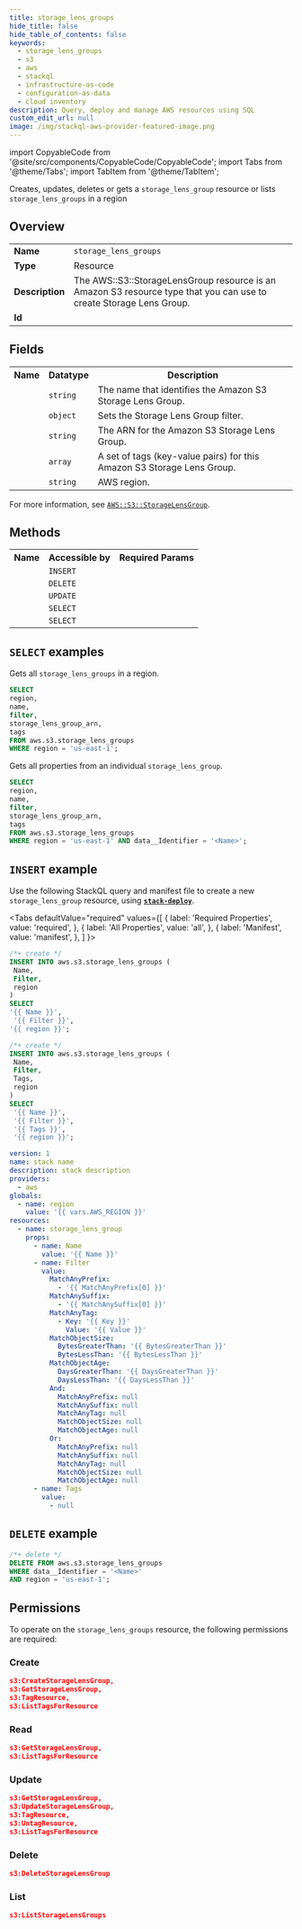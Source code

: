 ```yaml
---
title: storage_lens_groups
hide_title: false
hide_table_of_contents: false
keywords:
  - storage_lens_groups
  - s3
  - aws
  - stackql
  - infrastructure-as-code
  - configuration-as-data
  - cloud inventory
description: Query, deploy and manage AWS resources using SQL
custom_edit_url: null
image: /img/stackql-aws-provider-featured-image.png
---
```


import CopyableCode from '@site/src/components/CopyableCode/CopyableCode';
import Tabs from '@theme/Tabs';
import TabItem from '@theme/TabItem';

Creates, updates, deletes or gets a <code>storage_lens_group</code> resource or lists <code>storage_lens_groups</code> in a region

## Overview
<table>
<tbody>
<tr><td><b>Name</b></td><td><code>storage_lens_groups</code></td></tr>
<tr><td><b>Type</b></td><td>Resource</td></tr>
<tr><td><b>Description</b></td><td>The AWS::S3::StorageLensGroup resource is an Amazon S3 resource type that you can use to create Storage Lens Group.</td></tr>
<tr><td><b>Id</b></td><td><CopyableCode code="aws.s3.storage_lens_groups" /></td></tr>
</tbody>
</table>

## Fields
<table>
<tbody>
<tr><th>Name</th><th>Datatype</th><th>Description</th></tr><tr><td><CopyableCode code="name" /></td><td><code>string</code></td><td>The name that identifies the Amazon S3 Storage Lens Group.</td></tr>
<tr><td><CopyableCode code="filter" /></td><td><code>object</code></td><td>Sets the Storage Lens Group filter.</td></tr>
<tr><td><CopyableCode code="storage_lens_group_arn" /></td><td><code>string</code></td><td>The ARN for the Amazon S3 Storage Lens Group.</td></tr>
<tr><td><CopyableCode code="tags" /></td><td><code>array</code></td><td>A set of tags (key-value pairs) for this Amazon S3 Storage Lens Group.</td></tr>
<tr><td><CopyableCode code="region" /></td><td><code>string</code></td><td>AWS region.</td></tr>
</tbody>
</table>

For more information, see <a href="https://docs.aws.amazon.com/AWSCloudFormation/latest/UserGuide/aws-resource-s3-storagelensgroup.html"><code>AWS::S3::StorageLensGroup</code></a>.

## Methods

<table>
<tbody>
  <tr>
    <th>Name</th>
    <th>Accessible by</th>
    <th>Required Params</th>
  </tr>
  <tr>
    <td><CopyableCode code="create_resource" /></td>
    <td><code>INSERT</code></td>
    <td><CopyableCode code="Name, Filter, region" /></td>
  </tr>
  <tr>
    <td><CopyableCode code="delete_resource" /></td>
    <td><code>DELETE</code></td>
    <td><CopyableCode code="data__Identifier, region" /></td>
  </tr>
  <tr>
    <td><CopyableCode code="update_resource" /></td>
    <td><code>UPDATE</code></td>
    <td><CopyableCode code="data__Identifier, data__PatchDocument, region" /></td>
  </tr>
  <tr>
    <td><CopyableCode code="list_resources" /></td>
    <td><code>SELECT</code></td>
    <td><CopyableCode code="region" /></td>
  </tr>
  <tr>
    <td><CopyableCode code="get_resource" /></td>
    <td><code>SELECT</code></td>
    <td><CopyableCode code="data__Identifier, region" /></td>
  </tr>
</tbody>
</table>

## `SELECT` examples
Gets all <code>storage_lens_groups</code> in a region.
```sql
SELECT
region,
name,
filter,
storage_lens_group_arn,
tags
FROM aws.s3.storage_lens_groups
WHERE region = 'us-east-1';
```
Gets all properties from an individual <code>storage_lens_group</code>.
```sql
SELECT
region,
name,
filter,
storage_lens_group_arn,
tags
FROM aws.s3.storage_lens_groups
WHERE region = 'us-east-1' AND data__Identifier = '<Name>';
```

## `INSERT` example

Use the following StackQL query and manifest file to create a new <code>storage_lens_group</code> resource, using [__`stack-deploy`__](https://pypi.org/project/stack-deploy/).

<Tabs
    defaultValue="required"
    values={[
      { label: 'Required Properties', value: 'required', },
      { label: 'All Properties', value: 'all', },
      { label: 'Manifest', value: 'manifest', },
    ]
}>
<TabItem value="required">

```sql
/*+ create */
INSERT INTO aws.s3.storage_lens_groups (
 Name,
 Filter,
 region
)
SELECT 
'{{ Name }}',
 '{{ Filter }}',
'{{ region }}';
```
</TabItem>
<TabItem value="all">

```sql
/*+ create */
INSERT INTO aws.s3.storage_lens_groups (
 Name,
 Filter,
 Tags,
 region
)
SELECT 
 '{{ Name }}',
 '{{ Filter }}',
 '{{ Tags }}',
 '{{ region }}';
```
</TabItem>
<TabItem value="manifest">

```yaml
version: 1
name: stack name
description: stack description
providers:
  - aws
globals:
  - name: region
    value: '{{ vars.AWS_REGION }}'
resources:
  - name: storage_lens_group
    props:
      - name: Name
        value: '{{ Name }}'
      - name: Filter
        value:
          MatchAnyPrefix:
            - '{{ MatchAnyPrefix[0] }}'
          MatchAnySuffix:
            - '{{ MatchAnySuffix[0] }}'
          MatchAnyTag:
            - Key: '{{ Key }}'
              Value: '{{ Value }}'
          MatchObjectSize:
            BytesGreaterThan: '{{ BytesGreaterThan }}'
            BytesLessThan: '{{ BytesLessThan }}'
          MatchObjectAge:
            DaysGreaterThan: '{{ DaysGreaterThan }}'
            DaysLessThan: '{{ DaysLessThan }}'
          And:
            MatchAnyPrefix: null
            MatchAnySuffix: null
            MatchAnyTag: null
            MatchObjectSize: null
            MatchObjectAge: null
          Or:
            MatchAnyPrefix: null
            MatchAnySuffix: null
            MatchAnyTag: null
            MatchObjectSize: null
            MatchObjectAge: null
      - name: Tags
        value:
          - null

```
</TabItem>
</Tabs>

## `DELETE` example

```sql
/*+ delete */
DELETE FROM aws.s3.storage_lens_groups
WHERE data__Identifier = '<Name>'
AND region = 'us-east-1';
```

## Permissions

To operate on the <code>storage_lens_groups</code> resource, the following permissions are required:

### Create
```json
s3:CreateStorageLensGroup,
s3:GetStorageLensGroup,
s3:TagResource,
s3:ListTagsForResource
```

### Read
```json
s3:GetStorageLensGroup,
s3:ListTagsForResource
```

### Update
```json
s3:GetStorageLensGroup,
s3:UpdateStorageLensGroup,
s3:TagResource,
s3:UntagResource,
s3:ListTagsForResource
```

### Delete
```json
s3:DeleteStorageLensGroup
```

### List
```json
s3:ListStorageLensGroups
```
